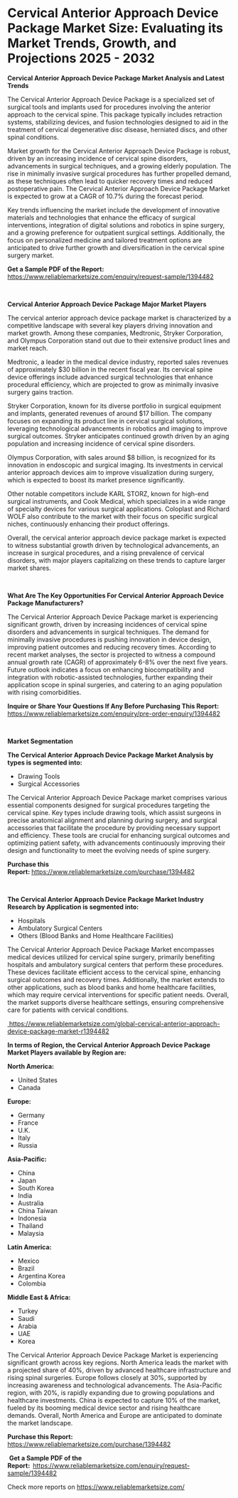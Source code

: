 <p><h1>Cervical Anterior Approach Device Package Market Size: Evaluating its Market Trends, Growth, and Projections 2025 - 2032</h1></p><p><strong>Cervical Anterior Approach Device Package Market Analysis and Latest Trends</strong></p>
<p><p>The Cervical Anterior Approach Device Package is a specialized set of surgical tools and implants used for procedures involving the anterior approach to the cervical spine. This package typically includes retraction systems, stabilizing devices, and fusion technologies designed to aid in the treatment of cervical degenerative disc disease, herniated discs, and other spinal conditions.</p><p>Market growth for the Cervical Anterior Approach Device Package is robust, driven by an increasing incidence of cervical spine disorders, advancements in surgical techniques, and a growing elderly population. The rise in minimally invasive surgical procedures has further propelled demand, as these techniques often lead to quicker recovery times and reduced postoperative pain. The Cervical Anterior Approach Device Package Market is expected to grow at a CAGR of 10.7% during the forecast period. </p><p>Key trends influencing the market include the development of innovative materials and technologies that enhance the efficacy of surgical interventions, integration of digital solutions and robotics in spine surgery, and a growing preference for outpatient surgical settings. Additionally, the focus on personalized medicine and tailored treatment options are anticipated to drive further growth and diversification in the cervical spine surgery market.</p></p>
<p><strong>Get a Sample PDF of the Report:&nbsp;</strong> <a href="https://www.reliablemarketsize.com/enquiry/request-sample/1394482?utm_campaign=3205&utm_medium=2&utm_source=Github&utm_content=ia&utm_term=22032025&utm_id=cervical-anterior-approach-device-package">https://www.reliablemarketsize.com/enquiry/request-sample/1394482</a></p>
<p>&nbsp;</p>
<p><strong>Cervical Anterior Approach Device Package Major Market Players</strong></p>
<p><p>The cervical anterior approach device package market is characterized by a competitive landscape with several key players driving innovation and market growth. Among these companies, Medtronic, Stryker Corporation, and Olympus Corporation stand out due to their extensive product lines and market reach.</p><p>Medtronic, a leader in the medical device industry, reported sales revenues of approximately $30 billion in the recent fiscal year. Its cervical spine device offerings include advanced surgical technologies that enhance procedural efficiency, which are projected to grow as minimally invasive surgery gains traction.</p><p>Stryker Corporation, known for its diverse portfolio in surgical equipment and implants, generated revenues of around $17 billion. The company focuses on expanding its product line in cervical surgical solutions, leveraging technological advancements in robotics and imaging to improve surgical outcomes. Stryker anticipates continued growth driven by an aging population and increasing incidence of cervical spine disorders.</p><p>Olympus Corporation, with sales around $8 billion, is recognized for its innovation in endoscopic and surgical imaging. Its investments in cervical anterior approach devices aim to improve visualization during surgery, which is expected to boost its market presence significantly.</p><p>Other notable competitors include KARL STORZ, known for high-end surgical instruments, and Cook Medical, which specializes in a wide range of specialty devices for various surgical applications. Coloplast and Richard WOLF also contribute to the market with their focus on specific surgical niches, continuously enhancing their product offerings.</p><p>Overall, the cervical anterior approach device package market is expected to witness substantial growth driven by technological advancements, an increase in surgical procedures, and a rising prevalence of cervical disorders, with major players capitalizing on these trends to capture larger market shares.</p></p>
<p>&nbsp;</p>
<p><strong>What Are The Key Opportunities For Cervical Anterior Approach Device Package Manufacturers?</strong></p>
<p><p>The Cervical Anterior Approach Device Package market is experiencing significant growth, driven by increasing incidences of cervical spine disorders and advancements in surgical techniques. The demand for minimally invasive procedures is pushing innovation in device design, improving patient outcomes and reducing recovery times. According to recent market analyses, the sector is projected to witness a compound annual growth rate (CAGR) of approximately 6-8% over the next five years. Future outlook indicates a focus on enhancing biocompatibility and integration with robotic-assisted technologies, further expanding their application scope in spinal surgeries, and catering to an aging population with rising comorbidities.</p></p>
<p><strong>Inquire or Share Your Questions If Any Before Purchasing This Report:</strong> <a href="https://www.reliablemarketsize.com/enquiry/pre-order-enquiry/1394482?utm_campaign=3205&utm_medium=2&utm_source=Github&utm_content=ia&utm_term=22032025&utm_id=cervical-anterior-approach-device-package">https://www.reliablemarketsize.com/enquiry/pre-order-enquiry/1394482</a></p>
<p>&nbsp;</p>
<p><strong>Market Segmentation</strong></p>
<p><strong>The Cervical Anterior Approach Device Package Market Analysis by types is segmented into:</strong></p>
<p><ul><li>Drawing Tools</li><li>Surgical Accessories</li></ul></p>
<p><p>The Cervical Anterior Approach Device Package market comprises various essential components designed for surgical procedures targeting the cervical spine. Key types include drawing tools, which assist surgeons in precise anatomical alignment and planning during surgery, and surgical accessories that facilitate the procedure by providing necessary support and efficiency. These tools are crucial for enhancing surgical outcomes and optimizing patient safety, with advancements continuously improving their design and functionality to meet the evolving needs of spine surgery.</p></p>
<p><strong>Purchase this Report:&nbsp;</strong><a href="https://www.reliablemarketsize.com/purchase/1394482?utm_campaign=3205&utm_medium=2&utm_source=Github&utm_content=ia&utm_term=22032025&utm_id=cervical-anterior-approach-device-package">https://www.reliablemarketsize.com/purchase/1394482</a></p>
<p>&nbsp;</p>
<p><strong>The Cervical Anterior Approach Device Package Market Industry Research by Application is segmented into:</strong></p>
<p><ul><li>Hospitals</li><li>Ambulatory Surgical Centers</li><li>Others (Blood Banks and Home Healthcare Facilities)</li></ul></p>
<p><p>The Cervical Anterior Approach Device Package Market encompasses medical devices utilized for cervical spine surgery, primarily benefiting hospitals and ambulatory surgical centers that perform these procedures. These devices facilitate efficient access to the cervical spine, enhancing surgical outcomes and recovery times. Additionally, the market extends to other applications, such as blood banks and home healthcare facilities, which may require cervical interventions for specific patient needs. Overall, the market supports diverse healthcare settings, ensuring comprehensive care for patients with cervical conditions.</p></p>
<p><a href="https://www.reliablemarketsize.com/global-cervical-anterior-approach-device-package-market-r1394482?utm_campaign=3205&utm_medium=2&utm_source=Github&utm_content=ia&utm_term=22032025&utm_id=cervical-anterior-approach-device-package">&nbsp;https://www.reliablemarketsize.com/global-cervical-anterior-approach-device-package-market-r1394482</a></p>
<p><strong>In terms of Region, the Cervical Anterior Approach Device Package Market Players available by Region are:</strong></p>
<p>
    <p> <strong> North America: </strong>
        <ul>
            <li>United States</li>
            <li>Canada</li>
        </ul>
        </p> 
    <p> <strong> Europe: </strong>
        <ul>
            <li>Germany</li>
            <li>France</li>
            <li>U.K.</li>
            <li>Italy</li>
            <li>Russia</li>
        </ul>
        </p> 
    <p> <strong> Asia-Pacific: </strong>
        <ul>
            <li>China</li>
            <li>Japan</li>
            <li>South Korea</li>
            <li>India</li>
            <li>Australia</li>
            <li>China Taiwan</li>
            <li>Indonesia</li>
            <li>Thailand</li>
            <li>Malaysia</li>
        </ul>
        </p> 
    <p> <strong> Latin America: </strong>
        <ul>
            <li>Mexico</li>
            <li>Brazil</li>
            <li>Argentina Korea</li>
            <li>Colombia</li>
        </ul>
        </p> 
    <p> <strong> Middle East & Africa: </strong>
        <ul>
            <li>Turkey</li>
            <li>Saudi</li>
            <li>Arabia</li>
            <li>UAE</li>
            <li>Korea</li>
        </ul>
    </p>
    </p>
<p><p>The Cervical Anterior Approach Device Package Market is experiencing significant growth across key regions. North America leads the market with a projected share of 40%, driven by advanced healthcare infrastructure and rising spinal surgeries. Europe follows closely at 30%, supported by increasing awareness and technological advancements. The Asia-Pacific region, with 20%, is rapidly expanding due to growing populations and healthcare investments. China is expected to capture 10% of the market, fueled by its booming medical device sector and rising healthcare demands. Overall, North America and Europe are anticipated to dominate the market landscape.</p></p>
<p><strong>Purchase this Report: </strong><a href="https://www.reliablemarketsize.com/purchase/1394482?utm_campaign=3205&utm_medium=2&utm_source=Github&utm_content=ia&utm_term=22032025&utm_id=cervical-anterior-approach-device-package">https://www.reliablemarketsize.com/purchase/1394482</a></p>
<p>&nbsp;<strong>Get a Sample PDF of the Report:&nbsp;&nbsp;</strong><a href="https://www.reliablemarketsize.com/enquiry/request-sample/1394482?utm_campaign=3205&utm_medium=2&utm_source=Github&utm_content=ia&utm_term=22032025&utm_id=cervical-anterior-approach-device-package">https://www.reliablemarketsize.com/enquiry/request-sample/1394482</a></p>
<p><strong></strong></p>
<p>Check more reports on <a href="https://www.reliablemarketsize.com/?utm_campaign=3205&utm_medium=2&utm_source=Github&utm_content=ia&utm_term=22032025&utm_id=cervical-anterior-approach-device-package">https://www.reliablemarketsize.com/</a></p>